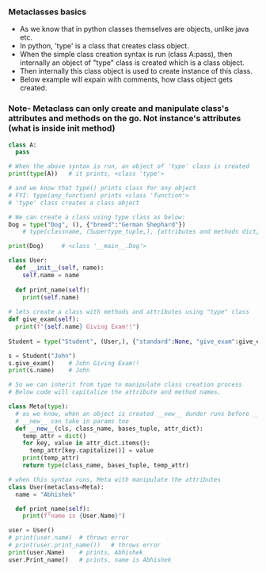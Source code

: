 ### Metaclasses basics
- As we know that in python classes themselves are objects, unlike java etc.
- In python, 'type' is a class that creates class object.
- When the simple class creation syntax is run (class A:pass), then internally an object of "type" class is created which is a class object.
- Then internally this class object is used to create instance of this class.
- Below example will expain with comments, how class object gets created.
### Note- Metaclass can only create and manipulate class's attributes and methods on the go. Not instance's attributes (what is inside __init__ method) 
```python
class A:
  pass

# When the above syntax is run, an object of 'type' class is created
print(type(A))   # it prints, <class 'type'>

# and we know that type() prints class for any object
# FYI: type(any_function) prints <class 'function'>
# 'type' class creates a class object

# We can create a class using type class as below:
Dog = type("Dog", (), {"breed":"German Shephard"})
    # type(classname, (Supertype_tuple,), {attributes and methods dict})

print(Dog)     # <class '__main__.Dog'>

class User:
  def __init__(self, name):
    self.name = name
    
  def print_name(self):
    print(self.name)
    
# lets create a class with methods and attributes using "type" class
def give_exam(self):
  print(f"{self.name} Giving Exam!!")
  
Student = type("Student", (User,), {"standard":None, "give_exam":give_exam})

s = Student("John")
s.give_exam()    # John Giving Exam!!
print(s.name)    # John

# So we can inherit from type to manipulate class creation process
# Below code will capitalize the attribute and method names.

class Meta(type):
  # as we know, when an object is created __new__ dunder runs before __init__
  # __new__ can take in params too
  def __new__(cls, class_name, bases_tuple, attr_dict):
    temp_attr = dict()
    for key, value in attr_dict.items():
      temp_attr[key.capitalize()] = value
    print(temp_attr)  
    return type(class_name, bases_tuple, temp_attr)

# when this syntax runs, Meta with manipulate the attributes
class User(metaclass=Meta):
  name = "Abhishek"

  def print_name(self):
    print(f"name is {User.Name}")

user = User()
# print(user.name)  # throws error
# print(user.print_name())   # throws error
print(user.Name)    # prints, Abhishek
user.Print_name()   # prints, name is Abhishek
```
